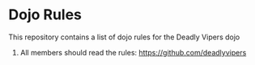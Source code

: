 Dojo Rules
==========

This repository contains a list of dojo rules for the Deadly Vipers dojo

1. All members should read the rules: https://github.com/deadlyvipers
